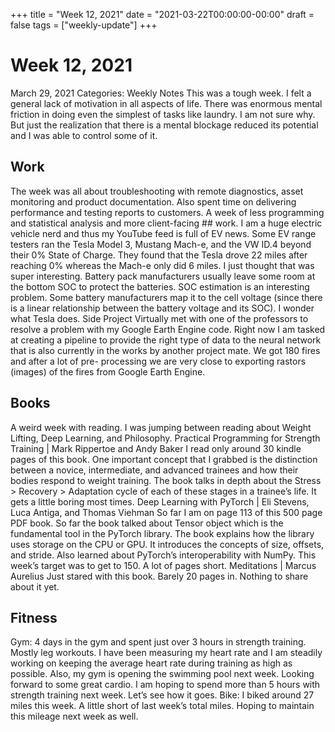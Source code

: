 +++
title = "Week 12, 2021"
date = "2021-03-22T00:00:00-00:00"
draft = false
tags = ["weekly-update"]
+++

# Week 12, 2021

March 29, 2021
Categories: Weekly Notes
This was a tough week. I felt a general lack of motivation in all aspects of
life. There was enormous mental friction in doing even the simplest of tasks
like laundry. I am not sure why. But just the realization that there is a
mental blockage reduced its potential and I was able to control some of it.
## Work
The week was all about troubleshooting with remote diagnostics, asset
monitoring and product documentation. Also spent time on delivering
performance and testing reports to customers. A week of less programming and
statistical analysis and more client-facing ## work.
I am a huge electric vehicle nerd and thus my YouTube feed is full of EV
news. Some EV range testers ran the Tesla Model 3, Mustang Mach-e, and the VW
ID.4 beyond their 0% State of Charge. They found that the Tesla drove 22
miles after reaching 0% whereas the Mach-e only did 6 miles. I just thought
that was super interesting. Battery pack manufacturers usually leave some
room at the bottom SOC to protect the batteries. SOC estimation is an
interesting problem. Some battery manufacturers map it to the cell voltage
(since there is a linear relationship between the battery voltage and its
SOC). I wonder what Tesla does.
Side Project
Virtually met with one of the professors to resolve a problem with my Google
Earth Engine code. Right now I am tasked at creating a pipeline to provide
the right type of data to the neural network that is also currently in the
works by another project mate. We got 180 fires and after a lot of pre-
processing we are very close to exporting rastors (images) of the fires from
Google Earth Engine.
## Books
A weird week with reading. I was jumping between reading about Weight
Lifting, Deep Learning, and Philosophy.
Practical Programming for Strength Training | Mark Rippertoe and Andy Baker
I read only around 30 kindle pages of this book. One important concept that I
grabbed is the distinction between a novice, intermediate, and advanced
trainees and how their bodies respond to weight training. The book talks in
depth about the Stress > Recovery > Adaptation cycle of each of these stages
in a trainee’s life. It gets a little boring most times.
Deep Learning with PyTorch | Eli Stevens, Luca Antiga, and Thomas Viehman
So far I am on page 113 of this 500 page PDF book. So far the book talked
about Tensor object which is the fundamental tool in the PyTorch library. The
book explains how the library uses storage on the CPU or GPU. It introduces
the concepts of size, offsets, and stride. Also learned about PyTorch’s
interoperability with NumPy. This week’s target was to get to 150. A lot of
pages short.
Meditations | Marcus Aurelius
Just stared with this book. Barely 20 pages in. Nothing to share about it
yet.
## Fitness
Gym: 4 days in the gym and spent just over 3 hours in strength training.
Mostly leg workouts. I have been measuring my heart rate and I am steadily
working on keeping the average heart rate during training as high as
possible. Also, my gym is opening the swimming pool next week. Looking
forward to some great cardio. I am hoping to spend more than 5 hours with
strength training next week. Let’s see how it goes.
Bike: I biked around 27 miles this week. A little short of last week’s total
miles. Hoping to maintain this mileage next week as well.
